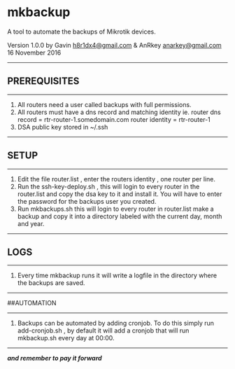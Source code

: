 # mkbackup
A tool to automate the backups of Mikrotik devices.

Version 1.0.0
by Gavin h8r1dx4@gmail.com
& AnRkey anarkey@gmail.com 
16 November 2016

---

## PREREQUISITES

---
1. All routers need a user called backups with full permissions.
2. All routers must have a dns record and matching identity
   ie. router dns record  = rtr-router-1.somedomain.com router identity = rtr-router-1
3. DSA public key stored in ~/.ssh

---

## SETUP

---

1. Edit the file router.list , enter the routers identity , one router per line.
2. Run the ssh-key-deploy.sh , this will login to every router in the router.list
   and copy the dsa key to it and install it. You will have to enter the password
   for the backups user you created.
3. Run mkbackups.sh this will login to every router in router.list make a backup
   and copy it into a directory labeled with the current day, month and year.

---

## LOGS

---

1. Every time mkbackup runs it will write a logfile in the directory where the
   backups are saved.

---

##AUTOMATION

---  

1. Backups can be automated by adding cronjob. To do this simply run
   add-cronjob.sh , by default it will add a cronjob that will run 
   mkbackup.sh every day at 00:00.

---

***and remember to pay it forward***
